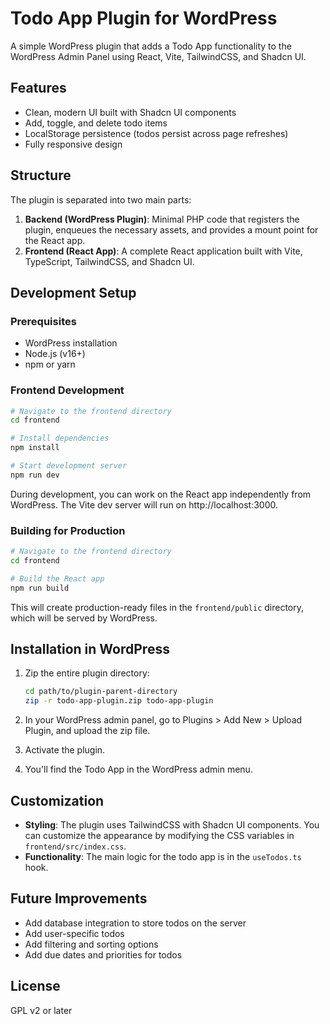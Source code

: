 # Todo App Plugin for WordPress

A simple WordPress plugin that adds a Todo App functionality to the WordPress Admin Panel using React, Vite, TailwindCSS, and Shadcn UI.

## Features

- Clean, modern UI built with Shadcn UI components
- Add, toggle, and delete todo items
- LocalStorage persistence (todos persist across page refreshes)
- Fully responsive design

## Structure

The plugin is separated into two main parts:

1. **Backend (WordPress Plugin)**: Minimal PHP code that registers the plugin, enqueues the necessary assets, and provides a mount point for the React app.
2. **Frontend (React App)**: A complete React application built with Vite, TypeScript, TailwindCSS, and Shadcn UI.

## Development Setup

### Prerequisites

- WordPress installation
- Node.js (v16+)
- npm or yarn

### Frontend Development

```bash
# Navigate to the frontend directory
cd frontend

# Install dependencies
npm install

# Start development server
npm run dev
```

During development, you can work on the React app independently from WordPress. The Vite dev server will run on http://localhost:3000.

### Building for Production

```bash
# Navigate to the frontend directory
cd frontend

# Build the React app
npm run build
```

This will create production-ready files in the `frontend/public` directory, which will be served by WordPress.

## Installation in WordPress

1. Zip the entire plugin directory:

   ```bash
   cd path/to/plugin-parent-directory
   zip -r todo-app-plugin.zip todo-app-plugin
   ```

2. In your WordPress admin panel, go to Plugins > Add New > Upload Plugin, and upload the zip file.

3. Activate the plugin.

4. You'll find the Todo App in the WordPress admin menu.

## Customization

- **Styling**: The plugin uses TailwindCSS with Shadcn UI components. You can customize the appearance by modifying the CSS variables in `frontend/src/index.css`.
- **Functionality**: The main logic for the todo app is in the `useTodos.ts` hook.

## Future Improvements

- Add database integration to store todos on the server
- Add user-specific todos
- Add filtering and sorting options
- Add due dates and priorities for todos

## License

GPL v2 or later
